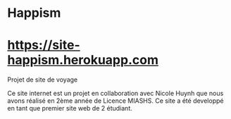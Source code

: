 # Happism 
# https://site-happism.herokuapp.com
Projet de site de voyage 


Ce site internet est un projet en collaboration avec Nicole Huynh que nous avons réalisé en 2ème année de Licence MIASHS. 
Ce site a été developpé en tant que premier site web de 2 étudiant.
